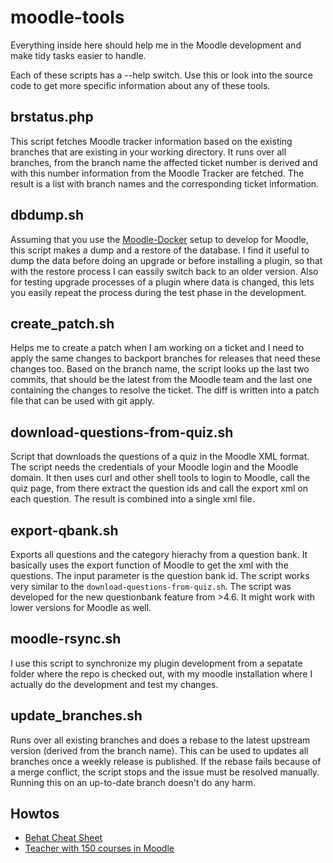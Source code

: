 # moodle-tools

Everything inside here should help me in the Moodle development and make tidy tasks easier
to handle.

Each of these scripts has a --help switch. Use this or look into the source code to get
more specific information about any of these tools.

## brstatus.php

This script fetches Moodle tracker information based on the existing branches that are existing
in your working directory. It runs over all branches, from the branch name the affected ticket
number is derived and with this number information from the Moodle Tracker are fetched. The
result is a list with branch names and the corresponding ticket information.

## dbdump.sh

Assuming that you use the [Moodle-Docker](https://github.com/moodlehq/moodle-docker) setup to
develop for Moodle, this script makes a dump and a restore of the database. I find it useful
to dump the data before doing an upgrade or before installing a plugin, so that with the
restore process I can eassily switch back to an older version. Also for testing upgrade
processes of a plugin where data is changed, this lets you easily repeat the process during
the test phase in the development.

## create_patch.sh

Helps me to create a patch when I am working on a ticket and I need to apply the same changes
to backport branches for releases that need these changes too. Based on the branch name,
the script looks up the last two commits, that should be the latest from the Moodle team
and the last one containing the changes to resolve the ticket. The diff is written into
a patch file that can be used with git apply.

## download-questions-from-quiz.sh

Script that downloads the questions of a quiz in the Moodle XML format. The script needs
the credentials of your Moodle login and the Moodle domain. It then uses curl and other
shell tools to login to Moodle, call the quiz page, from there extract the question ids
and call the export xml on each question. The result is combined into a single xml file.

## export-qbank.sh

Exports all questions and the category hierachy from a question bank. It basically uses
the export function of Moodle to get the xml with the questions. The input parameter is
the question bank id. The script works very similar to the `download-questions-from-quiz.sh`.
The script was developed for the new questionbank feature from >4.6. It might work with
lower versions for Moodle as well.

## moodle-rsync.sh

I use this script to synchronize my plugin development from a sepatate folder
where the repo is checked out, with my moodle installation where I actually do
the development and test my changes.

## update_branches.sh

Runs over all existing branches and does a rebase to the latest upstream version (derived
from the branch name). This can be used to updates all branches once a weekly release is
published. If the rebase fails because of a merge conflict, the script stops and the
issue must be resolved manually. Running this on an up-to-date branch doesn't do any harm.

## Howtos

* [Behat Cheat Sheet](behat.md)
* [Teacher with 150 courses in Moodle](teacher-with-150-courses.md) 